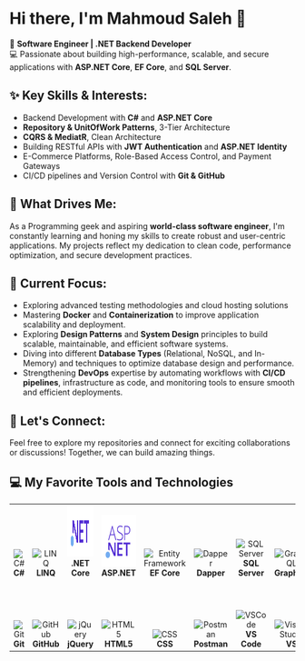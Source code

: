 # Hi there, I'm Mahmoud Saleh 👋
🌟 **Software Engineer | .NET Backend Developer**  
💻 Passionate about building high-performance, scalable, and secure applications with **ASP.NET Core**, **EF Core**, and **SQL Server**.

## ✨ Key Skills & Interests:
- Backend Development with **C#** and **ASP.NET Core**
- **Repository & UnitOfWork Patterns**, 3-Tier Architecture
- **CQRS & MediatR**, Clean Architecture
- Building RESTful APIs with **JWT Authentication** and **ASP.NET Identity**
- E-Commerce Platforms, Role-Based Access Control, and Payment Gateways
- CI/CD pipelines and Version Control with **Git & GitHub**

## 🚀 What Drives Me:
As a Programming geek and aspiring **world-class software engineer**, I'm constantly learning and honing my skills to create robust and user-centric applications. My projects reflect my dedication to clean code, performance optimization, and secure development practices.

## 🎯 Current Focus:
- Exploring advanced testing methodologies and cloud hosting solutions
- Mastering **Docker** and **Containerization** to improve application scalability and deployment.
- Exploring **Design Patterns** and **System Design** principles to build scalable, maintainable, and efficient software systems.
- Diving into different **Database Types** (Relational, NoSQL, and In-Memory) and techniques to optimize database design and performance.
- Strengthening **DevOps** expertise by automating workflows with **CI/CD pipelines**, infrastructure as code, and monitoring tools to ensure smooth and efficient deployments.

## 📌 Let's Connect:
Feel free to explore my repositories and connect for exciting collaborations or discussions! Together, we can build amazing things.


## 💻 My Favorite Tools and Technologies

<table align="center" style="table-layout: fixed; width: 100%; border-spacing: 10px;"> 
  <tr> 
    <td align="center" style="width: 120px; height: 120px; vertical-align: bottom;">
      <img src="https://techstack-generator.vercel.app/csharp-icon.svg" alt="C#" width="90" height="90" /> 
      <br><strong>C#</strong> 
    </td> 
    <td align="center" style="width: 120px; height: 120px; vertical-align: bottom;">
      <img src="https://simpleicons.org/icons/awslambda.svg" alt="LINQ" width="90" height="90" /> 
      <br><strong>LINQ</strong> 
    </td>     
    <td align="center" style="width: 120px; height: 120px; vertical-align: bottom;">
        <img src="https://github.com/campusMVP/dotnetLogoPack/blob/main/dotNET/bitmap/logo_.NET_RGB.png" alt=".NET" width="90" height="90" /> 
        <br><strong>.NET Core</strong> 
      </td> 
        <td align="center" style="width: 120px; height: 120px; vertical-align: bottom;">
      <img src="https://github.com/campusMVP/dotnetLogoPack/blob/main/ASP.NET/bitmap/logo_ASP.NET_RGB_square.png" alt="ASP.NET" width="90" height="90" /> 
      <br><strong>ASP.NET</strong> 
    </td> 
        <td align="center" style="width: 120px; height: 120px; vertical-align: bottom;">
      <img src="https://github.com/campusMVP/dotnetCoreLogoPack/blob/master/Entity%20Framework%20Core/Bitmap%20RGB/Bitmap-BIG_Entity-Framework-Logo_2colors_Square_RGB.png" alt="Entity Framework" width="90" height="90" /> 
      <br><strong>EF Core</strong> 
    </td>
        <td align="center" style="width: 120px; height: 120px; vertical-align: bottom;">
      <img src="https://repository-images.githubusercontent.com/1613345/9d4ed380-a8e8-11eb-9f21-c8c87b0f4275" alt="Dapper" width="90" height="90" /> 
      <br><strong>Dapper</strong> 
    </td> 
        <td align="center" style="width: 120px; height: 120px; vertical-align: bottom;">
      <img src="https://img.icons8.com/?size=100&id=laYYF3dV0Iew&format=png&color=000000" alt="SQL Server" width="90" height="90" /> 
      <br><strong>SQL Server</strong> 
    </td>
    <td align="center" style="width: 120px; height: 120px; vertical-align: bottom;">
      <img src="https://skillicons.dev/icons?i=graphql" alt="GraphQL" width="90" height="90" /> 
      <br><strong>GraphQL</strong> 
    </td> 
  </tr> 
  <tr>  
    <td align="center" style="width: 120px; height: 120px; vertical-align: bottom;">
      <img src="https://user-images.githubusercontent.com/25181517/192108372-f71d70ac-7ae6-4c0d-8395-51d8870c2ef0.png" alt="Git" width="90" height="90" /> 
      <br><strong>Git</strong> 
    </td> 
    <td align="center" style="width: 120px; height: 120px; vertical-align: bottom;">
      <img src="https://techstack-generator.vercel.app/github-icon.svg" alt="GitHub" width="90" height="90" /> 
      <br><strong>GitHub</strong> 
    </td>  
    <td align="center" style="width: 120px; height: 120px; vertical-align: bottom;">
      <img src="https://skillicons.dev/icons?i=jquery" alt="jQuery" width="90" height="90" /> 
      <br><strong>jQuery</strong> 
    </td> 
    <td align="center" style="width: 120px; height: 120px; vertical-align: bottom;">
      <img src="https://skillicons.dev/icons?i=html" alt="HTML5" width="90" height="90" /> 
      <br><strong>HTML5</strong> 
    </td> 
    <td align="center" style="width: 120px; height: 120px; vertical-align: bottom;">
      <img src="https://skillicons.dev/icons?i=css" alt="CSS" width="90" height="90" /> 
      <br><strong>CSS</strong>
    </td>
    <td align="center" style="width: 120px; height: 120px; vertical-align: bottom;">
      <img src="https://skillicons.dev/icons?i=postman" alt="Postman" width="90" height="90" /> 
      <br><strong>Postman</strong> 
    </td>
     </td>
        <td align="center" style="width: 120px; height: 120px; vertical-align: bottom;">
      <img src="https://skillicons.dev/icons?i=vscode" alt="VSCode" width="90" height="90" /> 
      <br><strong>VS Code</strong> 
    </td> 
        <td align="center" style="width: 120px; height: 120px; vertical-align: bottom;">
      <img src="https://skillicons.dev/icons?i=visualstudio" alt="Visual Studio" width="90" height="90" /> 
      <br><strong>VS</strong> 
    </td>
  </tr> 
</table>
